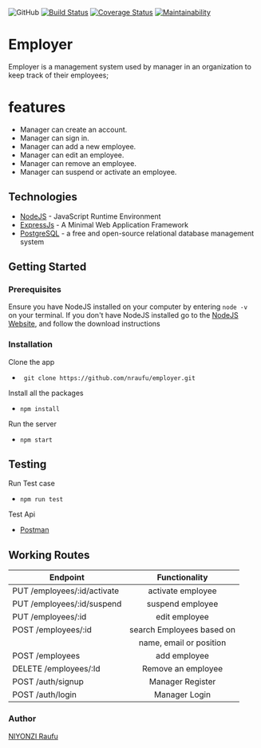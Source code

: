 ![GitHub](https://img.shields.io/github/license/nraufu/Employer)
[![Build Status](https://travis-ci.org/nraufu/Employer.svg?branch=develop)](https://travis-ci.org/nraufu/Employer)
[![Coverage Status](https://coveralls.io/repos/github/nraufu/Employer/badge.svg?branch=develop)](https://coveralls.io/github/nraufu/Employer?branch=develop)
[![Maintainability](https://api.codeclimate.com/v1/badges/f49d15a2139cfdda9afe/maintainability)](https://codeclimate.com/github/nraufu/Employer/maintainability)

# Employer

Employer is a management system used by manager in an organization to keep track of their employees;

# features

- Manager can create an account.
- Manager can sign in.
- Manager can add a new employee.
- Manager can edit an employee.
- Manager can remove an employee.
- Manager can suspend or activate an employee.

## Technologies

* [NodeJS](https://nodejs.org/) - JavaScript Runtime Environment
* [ExpressJs](https://expressjs.com/) - A Minimal  Web Application Framework
* [PostgreSQL](https://postgresql.org) - a free and open-source relational database management system

## Getting Started

 ### Prerequisites

 Ensure you have NodeJS installed on your computer by entering  `node -v ` on your terminal. If you don't have NodeJS installed go to the [NodeJS Website](https://nodejs.org/en/download/), and follow the download instructions
 
### Installation

Clone the app
* ``` git clone https://github.com/nraufu/employer.git```

Install all the packages
* ``` npm install ```

Run the server
*  ``` npm start ```

## Testing
Run Test case
* ```npm run test```

Test Api 
* [Postman](https://getpostman.com/)



## Working Routes

|	Endpoint	            | Functionality            |
|---------------------------|:---------------------:   |
|PUT /employees/:id/activate| activate employee        |   
|PUT /employees/:id/suspend | suspend employee         |   
|PUT /employees/:id         | edit employee            |
|POST /employees/:id        | search Employees based on|
|                           | name, email or position  |
|POST /employees            | add employee             |
|DELETE /employees/:Id      | Remove an employee       |
|POST /auth/signup          | Manager Register         |
|POST /auth/login           | Manager Login            |

### Author

[NIYONZI Raufu](https://github.com/nraufu/)